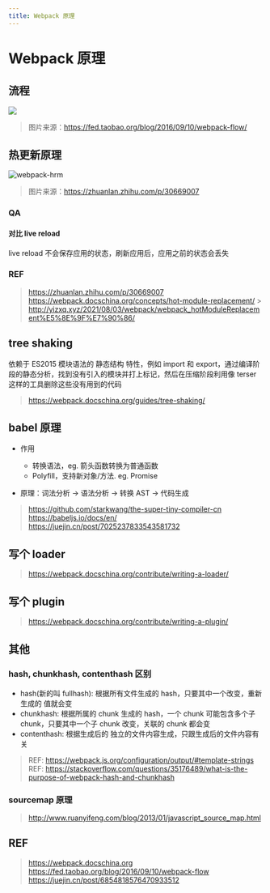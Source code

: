 ```yaml
---
title: Webpack 原理
---
```


# Webpack 原理

## 流程

![](https://f000.backblazeb2.com/file/j-assets/webpack-process.jpg)

> 图片来源：https://fed.taobao.org/blog/2016/09/10/webpack-flow/

## 热更新原理

![webpack-hrm](https://f000.backblazeb2.com/file/j-assets/webpack-hmr.jpg)

> 图片来源：https://zhuanlan.zhihu.com/p/30669007

### QA

#### 对比 live reload

live reload 不会保存应用的状态，刷新应用后，应用之前的状态会丢失

### REF

> https://zhuanlan.zhihu.com/p/30669007  
> https://webpack.docschina.org/concepts/hot-module-replacement/ > http://yizxq.xyz/2021/08/03/webpack/webpack_hotModuleReplacement%E5%8E%9F%E7%90%86/

## tree shaking

依赖于 ES2015 模块语法的 静态结构 特性，例如 import 和 export，通过编译阶段的静态分析，找到没有引入的模块并打上标记，然后在压缩阶段利用像 terser 这样的工具删除这些没有用到的代码

> https://webpack.docschina.org/guides/tree-shaking/

## babel 原理

- 作用

  - 转换语法，eg. 箭头函数转换为普通函数
  - Polyfill，支持新对象/方法. eg. Promise

- 原理：词法分析 -> 语法分析 -> 转换 AST -> 代码生成

> https://github.com/starkwang/the-super-tiny-compiler-cn  
> https://babeljs.io/docs/en/  
> https://juejin.cn/post/7025237833543581732

## 写个 loader

> https://webpack.docschina.org/contribute/writing-a-loader/

## 写个 plugin

> https://webpack.docschina.org/contribute/writing-a-plugin/

## 其他

### hash, chunkhash, contenthash 区别

- hash(新的叫 fullhash): 根据所有文件生成的 hash，只要其中一个改变，重新生成的 值就会变
- chunkhash: 根据所属的 chunk 生成的 hash，一个 chunk 可能包含多个子 chunk，只要其中一个子 chunk 改变，关联的 chunk 都会变
- contenthash: 根据生成后的 独立的文件内容生成，只跟生成后的文件内容有关

> REF: https://webpack.js.org/configuration/output/#template-strings
> REF: https://stackoverflow.com/questions/35176489/what-is-the-purpose-of-webpack-hash-and-chunkhash

### sourcemap 原理

> http://www.ruanyifeng.com/blog/2013/01/javascript_source_map.html

## REF

> https://webpack.docschina.org  
> https://fed.taobao.org/blog/2016/09/10/webpack-flow  
> https://juejin.cn/post/6854818576470933512
